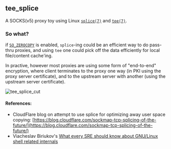 ## tee_splice
A SOCKS(v5) proxy toy using Linux [`splice(7)`](https://man7.org/linux/man-pages/man2/splice.2.html) and [`tee(7)`](https://man7.org/linux/man-pages/man1/tee.1.html).

### So what?

if [`SO_ZEROCOPY`](https://www.kernel.org/doc/html/v4.15/networking/msg_zerocopy.html) is enabled, `splice`-ing  could be an efficient way to do pass-thru proxies, and using `tee` one could pick off the data efficiently for local file/content cache'ing.

In practive, however most proxies are using some form of "end-to-end" encryption, where client terminates to the proxy one way (in PKI using the proxy server certificate), and to the upstream server with another (using the upstream server certificate).

![tee_splice_cut](https://user-images.githubusercontent.com/3515625/220281704-67f681ba-2128-45ab-830e-61a44745c14f.gif)

#### References:

- CloudFlare blog on attempt to use splice for optimizing away user space copying: [https://blog.cloudflare.com/sockmap-tcp-splicing-of-the-future/](https://blog.cloudflare.com/sockmap-tcp-splicing-of-the-future/)
- Viacheslav Biriukov's [What every SRE should know about GNU/Linux shell related internals](https://biriukov.dev/docs/fd-pipe-session-terminal/2-pipes/#pipe-performance-splice-vmsplice-and-tee)
